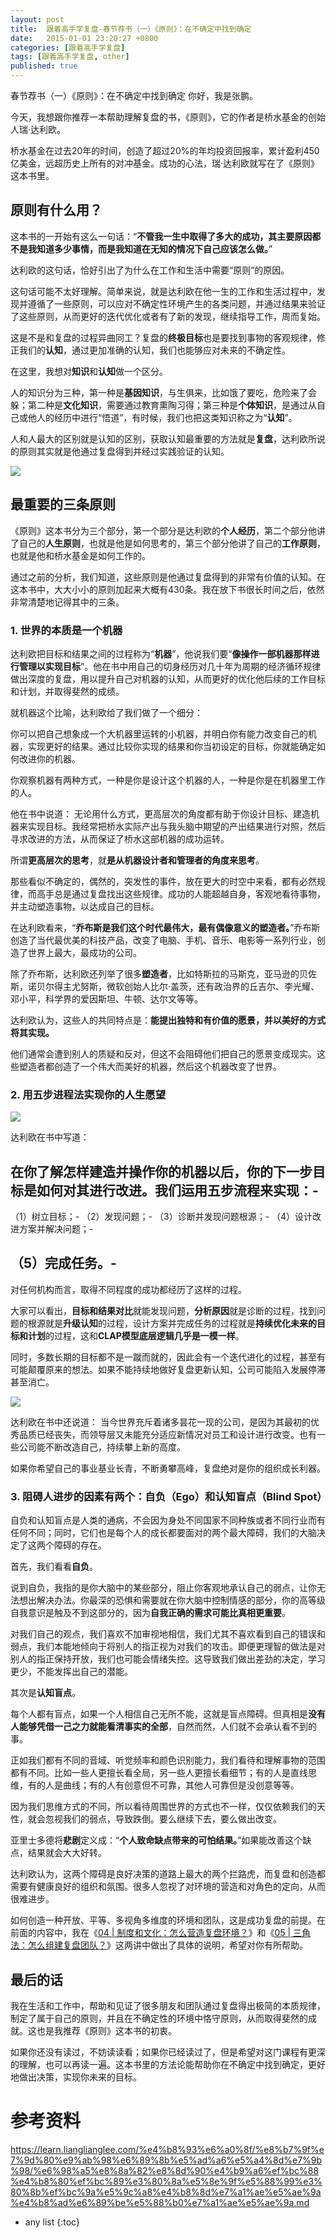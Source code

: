 ```yaml
---
layout: post
title:  跟着高手学复盘-春节荐书（一）《原则》：在不确定中找到确定
date:   2015-01-01 23:20:27 +0800
categories: [跟着高手学复盘]
tags: [跟着高手学复盘, other]
published: true
---
```




春节荐书（一）《原则》：在不确定中找到确定
你好，我是张鹏。

今天，我想跟你推荐一本帮助理解复盘的书，《原则》，它的作者是桥水基金的创始人瑞·达利欧。

桥水基金在过去20年的时间，创造了超过20%的年均投资回报率，累计盈利450亿美金，远超历史上所有的对冲基金。成功的心法，瑞·达利欧就写在了《原则》这本书里。

## 原则有什么用？

这本书的一开始有这么一句话：“**不管我一生中取得了多大的成功，其主要原因都不是我知道多少事情，而是我知道在无知的情况下自己应该怎么做。**”

达利欧的这句话，恰好引出了为什么在工作和生活中需要“原则”的原因。

这句话可能不太好理解。简单来说，就是达利欧在他一生的工作和生活过程中，发现并遵循了一些原则，可以应对不确定性环境产生的各类问题，并通过结果来验证了这些原则，从而更好的迭代优化或者有了新的发现，继续指导工作，周而复始。

这是不是和复盘的过程异曲同工？复盘的**终极目标**也是要找到事物的客观规律，修正我们的**认知**，通过更加准确的认知，我们也能够应对未来的不确定性。

在这里，我想对**知识**和**认知**做一个区分。

人的知识分为三种，第一种是**基因知识**，与生俱来，比如饿了要吃，危险来了会躲；第二种是**文化知识**，需要通过教育熏陶习得；第三种是**个体知识**，是通过从自己或他人的经历中进行“悟道”，有时候，我们也把这类知识称之为“**认知**”。

人和人最大的区别就是认知的区别，获取认知最重要的方法就是**复盘**，达利欧所说的原则其实就是他通过复盘得到并经过实践验证的认知。

![](https://learn.lianglianglee.com/%e4%b8%93%e6%a0%8f/%e8%b7%9f%e7%9d%80%e9%ab%98%e6%89%8b%e5%ad%a6%e5%a4%8d%e7%9b%98/assets/2e8e699bc4794a59916a6f166a85949e.jpg)

## 最重要的三条原则

《原则》这本书分为三个部分，第一个部分是达利欧的**个人经历**，第二个部分他讲了自己的**人生原则**，也就是他是如何思考的，第三个部分他讲了自己的**工作原则**，也就是他和桥水基金是如何工作的。

通过之前的分析，我们知道，这些原则是他通过复盘得到的非常有价值的认知。在这本书中，大大小小的原则加起来大概有430条。我在放下书很长时间之后，依然非常清楚地记得其中的三条。

### 1. 世界的本质是一个机器

达利欧把目标和结果之间的过程称为“**机器**”，他说我们要“**像操作一部机器那样进行管理以实现目标**”。他在书中用自己的切身经历对几十年为周期的经济循环规律做出深度的复盘，用以提升自己对机器的认知，从而更好的优化他后续的工作目标和计划，并取得斐然的成绩。

就机器这个比喻，达利欧给了我们做了一个细分：

你可以把自己想象成一个大机器里运转的小机器，并明白你有能力改变自己的机器，实现更好的结果。通过比较你实现的结果和你当初设定的目标，你就能确定如何改进你的机器。

你观察机器有两种方式，一种是你是设计这个机器的人，一种是你是在机器里工作的人。

他在书中说道：
无论用什么方式，更高层次的角度都有助于你设计目标、建造机器来实现目标。我经常把桥水实际产出与我头脑中期望的产出结果进行对照，然后寻求改进的方法，从而保证了桥水这部机器的成功运转。

所谓**更高层次的思考**，就**是从机器设计者和管理者的角度来思考**。

那些看似不确定的，偶然的，突发性的事件，放在更大的时空中来看，都有必然规律，而高手总是通过复盘找出这些规律。成功的人能超越自身，客观地看待事物，并主动塑造事物，以达成自己的目标。

在达利欧看来，“**乔布斯是我们这个时代最伟大，最有偶像意义的塑造者。**”乔布斯创造了当代最优美的科技产品，改变了电脑、手机、音乐、电影等一系列行业，创造了世界上最大，最成功的公司。

除了乔布斯，达利欧还列举了很多**塑造者**，比如特斯拉的马斯克，亚马逊的贝佐斯，诺贝尔得主尤努斯，微软创始人比尔·盖茨，还有政治界的丘吉尔、李光耀、邓小平，科学界的爱因斯坦、牛顿、达尔文等等。

达利欧认为，这些人的共同特点是：**能提出独特和有价值的愿景，并以美好的方式将其实现。**

他们通常会遭到别人的质疑和反对，但这不会阻碍他们把自己的愿景变成现实。这些塑造者都创造了一个伟大而美好的机器，然后这个机器改变了世界。

### 2. 用五步进程法实现你的人生愿望

![](https://learn.lianglianglee.com/%e4%b8%93%e6%a0%8f/%e8%b7%9f%e7%9d%80%e9%ab%98%e6%89%8b%e5%ad%a6%e5%a4%8d%e7%9b%98/assets/0a170f97c7e5447194c2a1c55aa98bcc.jpg)

达利欧在书中写道：
## 在你了解怎样建造并操作你的机器以后，你的下一步目标是如何对其进行改进。我们运用五步流程来实现：-

（1）树立目标；- （2）发现问题；- （3）诊断并发现问题根源；- （4）设计改进方案并解决问题；-

## （5）完成任务。-

对任何机构而言，取得不同程度的成功都经历了这样的过程。

大家可以看出，**目标和结果对比**就能发现问题，**分析原因**就是诊断的过程，找到问题的根源就是**升级认知**的过程，设计方案并完成任务的过程就是**持续优化未来的目标和计划**的过程，这和**CLAP模型底层逻辑几乎是一模一样**。

同时，多数长期的目标都不是一蹴而就的，因此会有一个迭代进化的过程，甚至有可能颠覆原来的想法。如果不能持续地做好复盘更新认知，公司可能陷入发展停滞甚至消亡。

![](https://learn.lianglianglee.com/%e4%b8%93%e6%a0%8f/%e8%b7%9f%e7%9d%80%e9%ab%98%e6%89%8b%e5%ad%a6%e5%a4%8d%e7%9b%98/assets/2f44ac94592646d8a084e7bc4a823bcd.jpg)

达利欧在书中还说道：
当今世界充斥着诸多昙花一现的公司，是因为其最初的优秀品质已经丧失，而领导层又未能充分适应新情况对员工和设计进行改变。也有一些公司能不断改造自己，持续攀上新的高度。

如果你希望自己的事业基业长青，不断勇攀高峰，复盘绝对是你的组织成长利器。

### 3. 阻碍人进步的因素有两个：自负（Ego）和认知盲点（Blind Spot）

自负和认知盲点是人类的通病，不会因为身处不同国家不同种族或者不同行业而有任何不同；同时，它们也是每个人的成长都要面对的两个最大障碍，我们的大脑决定了这两个障碍的存在。

首先，我们看看**自负**。

说到自负，我指的是你大脑中的某些部分，阻止你客观地承认自己的弱点，让你无法想出解决办法。你最深的恐惧和需要就在你大脑中控制情感的部分，你的高等级自我意识是触及不到这部分的，因为**自我正确的需求可能比真相更重要**。

对我们自己的观点，我们喜欢不加审视地相信，我们尤其不喜欢看到自己的错误和弱点，我们本能地倾向于将别人的指正视为对我们的攻击。即便更理智的做法是对别人的指正保持开放，我们也可能会情绪失控。这导致我们做出差劲的决定，学习更少，不能发挥出自己的潜能。

其次是**认知盲点**。

每个人都有盲点，如果一个人相信自己无所不能，这就是盲点障碍。但真相是**没有人能够凭借一己之力就能看清事实的全部**，自然而然，人们就不会承认看不到的事。

正如我们都有不同的音域、听觉频率和颜色识别能力，我们看待和理解事物的范围都有不同。比如一些人更擅长看全局，另一些人更擅长看细节；有的人是直线思维，有的人是曲线；有的人有创意但不可靠，其他人可靠但是没创意等等。

因为我们思维方式的不同，所以看待周围世界的方式也不一样，仅仅依赖我们的天性，就会忽视我们的弱点，导致跌倒。要么继续下去，要么做出改变。

亚里士多德将**悲剧**定义成：“**个人致命缺点带来的可怕结果。**”如果能改善这个缺点，结果就会大大好转。

达利欧认为，这两个障碍是良好决策的道路上最大的两个拦路虎，而复盘和创造都需要有健康良好的组织和氛围。很多人忽视了对环境的营造和对角色的定向，从而很难进步。

如何创造一种开放、平等、多视角多维度的环境和团队，这是成功复盘的前提。在前面的内容中，我在《[04 | 制度和文化：怎么营造复盘环境？](https://time.geekbang.org/column/article/341767)》和《[05 | 三角法：怎么组建复盘团队？](https://time.geekbang.org/column/article/342447)》这两讲中做出了具体的说明，希望对你有所帮助。

## 最后的话

我在生活和工作中，帮助和见证了很多朋友和团队通过复盘得出极简的本质规律，制定了属于自己的原则，并且在不确定性的环境中恪守原则，从而取得斐然的成就。这也是我推荐《原则》这本书的初衷。

如果你还没有读过，不妨读读看；如果你已经读过了，但是希望对这门课程有更深的理解，也可以再读一遍。这本书里的方法论能帮助你在不确定中找到确定，更好地做出决策，实现你未来的目标。




# 参考资料

https://learn.lianglianglee.com/%e4%b8%93%e6%a0%8f/%e8%b7%9f%e7%9d%80%e9%ab%98%e6%89%8b%e5%ad%a6%e5%a4%8d%e7%9b%98/%e6%98%a5%e8%8a%82%e8%8d%90%e4%b9%a6%ef%bc%88%e4%b8%80%ef%bc%89%e3%80%8a%e5%8e%9f%e5%88%99%e3%80%8b%ef%bc%9a%e5%9c%a8%e4%b8%8d%e7%a1%ae%e5%ae%9a%e4%b8%ad%e6%89%be%e5%88%b0%e7%a1%ae%e5%ae%9a.md

* any list
{:toc}
